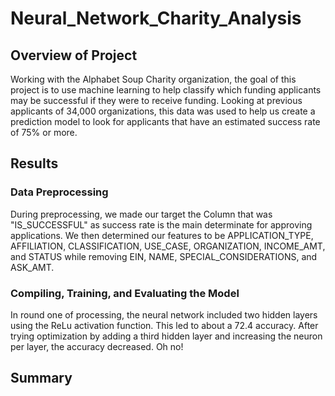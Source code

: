 # Neural_Network_Charity_Analysis
## Overview of Project
Working with the Alphabet Soup Charity organization, the goal of this project is to use machine learning to help classify which funding applicants may be successful if they were to receive funding. Looking at previous applicants of 34,000 organizations, this data was used to help us create a prediction model to look for applicants that have an estimated success rate of 75% or more. 

## Results
### Data Preprocessing
During preprocessing, we made our target the Column that was "IS_SUCCESSFUL" as success rate is the main determinate for approving applications. We then determined our features to be APPLICATION_TYPE, AFFILIATION, CLASSIFICATION, USE_CASE, ORGANIZATION, INCOME_AMT, and STATUS while removing EIN, NAME, SPECIAL_CONSIDERATIONS, and ASK_AMT.

### Compiling, Training, and Evaluating the Model
In round one of processing, the neural network included two hidden layers using the ReLu activation function. This led to about a 72.4 accuracy. After trying optimization by adding a third hidden layer and increasing the neuron per layer, the accuracy decreased. Oh no! 

## Summary
